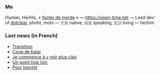 ### Me

Human, He/His, « [footer de merde](https://open-time.net/post/2013/07/17/La-veritable-histoire-du-Footer-de-merde-) » — https://open-time.net — Lead dev' of [dotclear](https://git.dotclear.org/dev/dotclear), photo, moto — 🇫🇷 native, 🇬🇧 speaking, 🇪🇺 living — he/him

### Last news (in French)

<!-- BLOG-POST-LIST:START -->
- [Transition](https://open-time.net/post/2022/09/23/Transition)
- [Coup de balai](https://open-time.net/post/2022/09/22/Coup-de-balai)
- [Je commence à y voir plus clair](https://open-time.net/post/2022/09/21/Je-commence-a-y-voir-plus-clair)
- [Un point trop loin](https://open-time.net/post/2022/09/20/Un-point-trop-loin)
- [Pour bientôt](https://open-time.net/post/2022/09/19/Pour-bientot)
<!-- BLOG-POST-LIST:END -->
